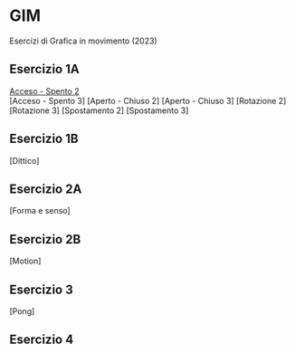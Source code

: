 # GIM
Esercizi di Grafica in movimento (2023)


## Esercizio 1A  
[Acceso - Spento 2](Esercizio_1A/template/rotazione_2.html)  
[Acceso - Spento 3]
[Aperto - Chiuso 2]
[Aperto - Chiuso 3]
[Rotazione 2]
[Rotazione 3]
[Spostamento 2]
[Spostamento 3]
## Esercizio 1B 
[Dittico]
## Esercizio 2A 
[Forma e senso]
## Esercizio 2B
[Motion]
## Esercizio 3
[Pong]
## Esercizio 4



